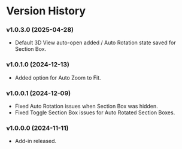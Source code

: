 # Version History

### v1.0.3.0 (2025-04-28)

* Default 3D View auto-open added / Auto Rotation state saved for Section Box.

### v1.0.1.0 (2024-12-13)

* Added option for Auto Zoom to Fit.

### v1.0.0.1 (2024-12-09)

* Fixed Auto Rotation issues when Section Box was hidden.
* Fixed Toggle Section Box issues for Auto Rotated Section Boxes.

### v1.0.0.0 (2024-11-11)

* Add-in released.
